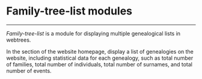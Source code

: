 # Family-tree-list modules
***
*Family-tree-list* is a module for displaying multiple genealogical lists in webtrees.

In the section of the website homepage, display a list of genealogies on the website, including statistical data for each genealogy, such as total number of families, total number of individuals, total number of surnames, and total number of events.
